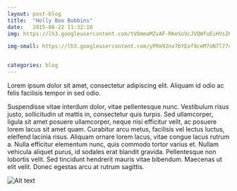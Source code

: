 ```yaml
---
layout: post-blog
title:  "Holly Boo Bobbins"
date:   2015-08-22 11:32:10
img: https://lh3.googleusercontent.com/tV0mmaMZvAF-RKeSoVcJVQWfuEiHVsZ6m_Hn9r7Raoavat4QeyWxBVWsWPPzu0f9oP3TGkles1f9q4fP9sE0YivTrxcJX5xbCtsVZilH2vH14d1qOyrzYcZICqNgIgDpxFL9b94ehL1Bs5_wntPxd1V3k0l-Egdi4xoSA5RZXfHpuAefjkAB0uozRNkQHSiWQoxGnnc70ixAeGMUcdMtdEuyub2fT-cd8ajY6TK7PAyo3kMepKSNGwMSAh_PLYyX0Lw1ivTGLsrigQRNCS_Q6nYZ29IJBLicu5NCyvr3g2-lXchjWZuwK2S3ruReMT1BLxrObMn2PRKjq4IqgsEt4rwkRwJyfr4GN-CtgKjdV7vCakSJ7xzdh3xPa9USKkhV1hR8dn8j42iqelhjF07b5esLmSR0ilZ7xpW3PV_4K-JwOLl66NDLkrsMwBCBd71KJ4p9B8XMtXQcdSg2-KScg417xEVwV7sevipJAkLM-6g8IrQ7SK_zVCG8YPJ-a9Zs1jTV0g=w894-h1192-no

img-small: https://lh3.googleusercontent.com/yPRm92nv7bYExf9ceM7oN7l77cv7ZE4lOoV16SYPL5a0FY78Oe7Z1gsW7shuR3dB-kXZ3dL7juSkJZsRIvh1Vbc5T0cFMOcNTcNh1dBpfMX4D7ZDDiVecFLNEyJW5uZdMVynZefHbIh1PdkO2NpWsYqUYBX1wTB91kYSBuBieiMQRzmrU3e0-tD1GZ1p3KjjBbLZoNft4fTFa5B5LpcCTMcQnNZRBlxbwpUx6e5eyWXmQ-7gdZ2H9LOEM1ZY5UreZDobDZnglk7dBMyywCHCeHRhPAOAPWAtrlvvIVrXhPzEokFhJ_bs5_dN759Z0a33K_x6yh7m92-JtZMrL72cbuesclRBPHkf7uJvS_ewrAAHQPJoEeyGiaK3BHzgnyCUZywDzTVDozGgesTuJV2LQdOISptXL0KCeJEDWCI5xLc6SBdFWp5PcJErDJZ4Lc7UCWTU2jfHUhJmkuOXGyYSfknF8feqT9FhqXqYgj-tPXpaB9X6Rz2ztGaVxZJdF852xSdqIA=s756-no


categories: blog
---
```

Lorem ipsum dolor sit amet, consectetur adipiscing elit. Aliquam id odio ac felis facilisis tempor in sed odio.

 Suspendisse vitae interdum dolor, vitae pellentesque nunc. Vestibulum risus justo, sollicitudin ut mattis in, consectetur quis turpis. Sed ullamcorper, ligula sit amet posuere ullamcorper, neque nisi efficitur velit, ac posuere lorem lacus sit amet quam. Curabitur arcu metus, facilisis vel lectus luctus, eleifend lacinia risus. Aliquam ornare lorem lacus, vitae congue lacus rutrum a. Nulla efficitur elementum nunc, quis commodo tortor varius et. Nullam vehicula aliquet purus, id sodales erat blandit gravida. Pellentesque non lobortis velit. Sed tincidunt hendrerit mauris vitae bibendum. Maecenas ut elit velit. Donec egestas arcu at rutrum sagittis.

![Alt text](https://lh3.googleusercontent.com/yPRm92nv7bYExf9ceM7oN7l77cv7ZE4lOoV16SYPL5a0FY78Oe7Z1gsW7shuR3dB-kXZ3dL7juSkJZsRIvh1Vbc5T0cFMOcNTcNh1dBpfMX4D7ZDDiVecFLNEyJW5uZdMVynZefHbIh1PdkO2NpWsYqUYBX1wTB91kYSBuBieiMQRzmrU3e0-tD1GZ1p3KjjBbLZoNft4fTFa5B5LpcCTMcQnNZRBlxbwpUx6e5eyWXmQ-7gdZ2H9LOEM1ZY5UreZDobDZnglk7dBMyywCHCeHRhPAOAPWAtrlvvIVrXhPzEokFhJ_bs5_dN759Z0a33K_x6yh7m92-JtZMrL72cbuesclRBPHkf7uJvS_ewrAAHQPJoEeyGiaK3BHzgnyCUZywDzTVDozGgesTuJV2LQdOISptXL0KCeJEDWCI5xLc6SBdFWp5PcJErDJZ4Lc7UCWTU2jfHUhJmkuOXGyYSfknF8feqT9FhqXqYgj-tPXpaB9X6Rz2ztGaVxZJdF852xSdqIA=s756-no "Optional title")
